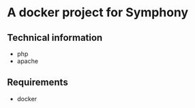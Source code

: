 # A docker project for Symphony

## Technical information 
- php
- apache


## Requirements
- docker 